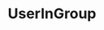 ---
name: UserInGroup
title: UserInGroup
description: Check if a user, by username (login name), is a member of a group
version: 0.2.3
parameters:
  - import: UserName
  - import: Platform
  - import: UserGroupName
example: |
    using System;
    public class CPHInline
    {
        public bool Execute()
        {
            //Define the groupname you want to add the user to
            string groupName = "Test Group";
            //Get userName of current user
            CPH.TryGetArg("userName",out string userName);
            
            //Get user type and define the Platform Enum
            CPH.TryGetArg("userType",out string userType);
            Enum.TryParse(userType, out Platform platform);

            //Method returns a bool type which you can check if the user is in group
            bool userInGroup = CPH.UserInGroup(userName, platform, groupName);
            return true;
        }
    }
---